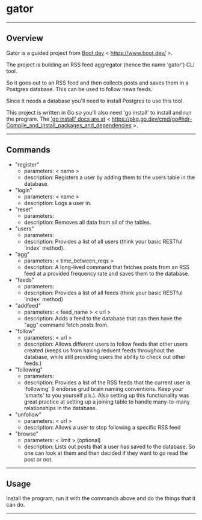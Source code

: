 # gator

---

## Overview

Gator is a guided project from [Boot.dev](https://www.boot.dev/) < https://www.boot.dev/ >.

The project is building an RSS feed aggregator (hence the name 'gator') CLI tool.

So it goes out to an RSS feed and then collects posts and saves them in a Postgres database.
This can be used to follow news feeds.

Since it needs a database you'll need to install Postgres to use this tool.

This project is written in Go so you'll also need 'go install' to install and run the program.
The ['go install' docs are at](https://pkg.go.dev/cmd/go#hdr-Compile_and_install_packages_and_dependencies) < https://pkg.go.dev/cmd/go#hdr-Compile_and_install_packages_and_dependencies >.

---

## Commands

- "register"
  - parameters: < name >
  - description: Registers a user by adding them to the users table in the database.
- "login"
  - parameters: < name >
  - description: Logs a user in.
- "reset"
  - parameters:
  - description: Removes all data from all of the tables.
- "users"
  - parameters:
  - description: Provides a list of all users (think your basic RESTful 'index' method).
- "agg"
  - parameters: < time_between_reqs >
  - description: A long-lived command that fetches posts from an RSS feed at a provided frequency rate and saves them to the database.
- "feeds"
  - parameters:
  - description: Provides a list of all feeds (think your basic RESTful 'index' method)
- "addfeed"
  - parameters: < feed_name > < url >
  - description: Adds a feed to the database that can then have the "agg" command fetch posts from.
- "follow"
  - parameters: < url >
  - description: Allows different users to follow feeds that other users created (keeps us from having reduent feeds throughout the database, while still providing users the ability to check out other feeds.)
- "following"
  - parameters:
  - description: Provides a list of the RSS feeds that the current user is 'following' (I endorse grud brain naming conventions. Keep your 'smarts' to you yourself pls.). Also setting up this functionality was great practice at setting up a joining table to handle many-to-many relationships in the database.
- "unfollow"
  - parameters: < url >
  - description: Allows a user to stop following a specific RSS feed
- "browse"
  - parameters: < limit > (optional)
  - description: Lists out posts that a user has saved to the database. So one can look at them and then decided if they want to go read the post or not.

---

## Usage

Install the program, run it with the commands above and do the things that it can do.

---
